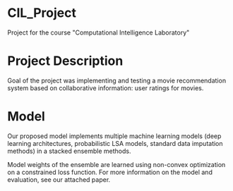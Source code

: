 # CIL_Project
Project for the course "Computational Intelligence Laboratory"

# Project Description
Goal of the project was implementing and testing a movie recommendation system based on collaborative information: user ratings for movies.

# Model
Our proposed model implements multiple machine learning models (deep learning architectures, probabilistic LSA models, standard data imputation methods) in a stacked ensemble methods.

Model weights of the ensemble are learned using non-convex optimization on a constrained loss function. For more information on the model and evaluation, see our attached paper.
